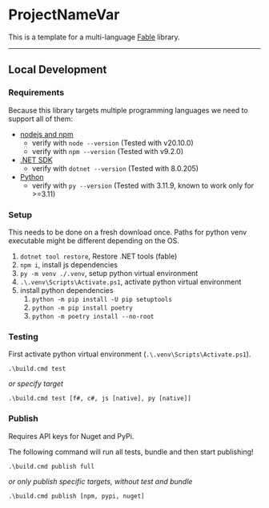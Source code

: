 # ProjectNameVar

This is a template for a multi-language [Fable](https://fable.io/docs/) library. 

---
## Local Development

### Requirements

Because this library targets multiple programming languages we need to support all of them:

- [nodejs and npm](https://nodejs.org/en/download)
    - verify with `node --version` (Tested with v20.10.0)
    - verify with `npm --version` (Tested with v9.2.0)
- [.NET SDK](https://dotnet.microsoft.com/en-us/download)
    - verify with `dotnet --version` (Tested with 8.0.205)
- [Python](https://www.python.org/downloads/)
    - verify with `py --version` (Tested with 3.11.9, known to work only for >=3.11)

### Setup

This needs to be done on a fresh download once. Paths for python venv executable might be different depending on the OS.

1. `dotnet tool restore`, Restore .NET tools (fable)
2. `npm i`, install js dependencies
3. `py -m venv ./.venv`, setup python virtual environment
4. `.\.venv\Scripts\Activate.ps1`, activate python virtual environment
5. install python dependencies
    1. `python -m pip install -U pip setuptools`
    2. `python -m pip install poetry`
    3. `python -m poetry install --no-root`

### Testing

First activate python virtual environment (`.\.venv\Scripts\Activate.ps1`).

`.\build.cmd test`

*or specify target*

`.\build.cmd test [f#, c#, js [native], py [native]]`

### Publish

Requires API keys for Nuget and PyPi. 

The following command will run all tests, bundle and then start publishing!

`.\build.cmd publish full`

*or only publish specific targets, without test and bundle*

`.\build.cmd publish [npm, pypi, nuget]`
